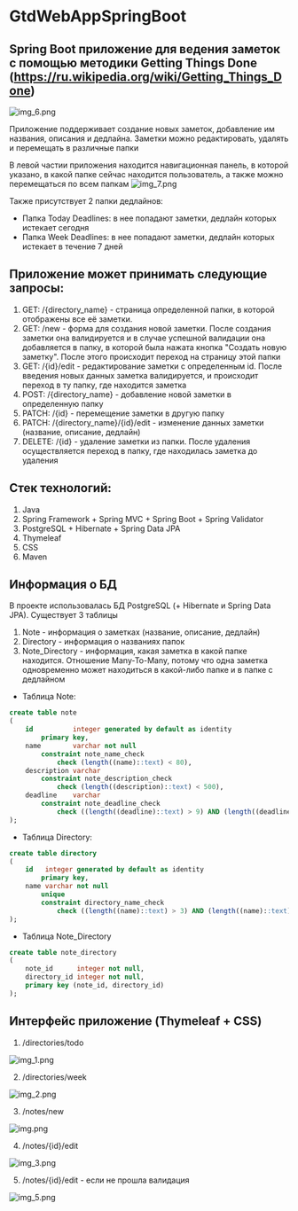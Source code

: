 # GtdWebAppSpringBoot
## Spring Boot приложение для ведения заметок с помощью методики Getting Things Done (https://ru.wikipedia.org/wiki/Getting_Things_Done)
![img_6.png](img/img_6.png)

Приложение поддерживает создание новых заметок, добавление им названия, описания и дедлайна. Заметки можно редактировать, удалять и перемещать в различные папки

В левой частии приложения находится навигационная панель, в которой указано, в какой папке сейчас находится пользователь, а также можно перемещаться по всем папкам
![img_7.png](img/img_7.png)

Также присутствует 2 папки дедлайнов:
+ Папка Today Deadlines: в нее попадают заметки, дедлайн которых истекает сегодня
+ Папка Week Deadlines: в нее попадают заметки, дедлайн которых истекает в течение 7 дней

## Приложение может принимать следующие запросы:
1. GET: /{directory_name} - страница определенной папки, в которой отображены все её заметки.
2. GET: /new - форма для создания новой заметки. После создания заметки она валидируется и в случае успешной валидации она добавляется в папку, в которой была нажата кнопка "Создать новую заметку". После этого происходит переход на страницу этой папки
3. GET: /{id}/edit - редактирование заметки с определенным id. После введения новых данных заметка валидируется, и происходит переход в ту папку, где находится заметка
4. POST: /{directory_name} - добавление новой заметки в определенную папку
5. PATCH: /{id} - перемещение заметки в другую папку
6. PATCH: /{directory_name}/{id}/edit - изменение данных заметки (название, описание, дедлайн)
7. DELETE: /{id} - удаление заметки из папки. После удаления осуществляется переход в папку, где находилась заметка до удаления

## Стек технологий:
1. Java
2. Spring Framework + Spring MVC + Spring Boot + Spring Validator
3. PostgreSQL + Hibernate + Spring Data JPA
4. Thymeleaf
5. CSS
6. Maven

## Информация о БД
В проекте использовалась БД PostgreSQL (+ Hibernate и Spring Data JPA). Существует 3 таблицы
1. Note - информация о заметках (название, описание, дедлайн)
2. Directory - информация о названиях папок
3. Note_Directory - информация, какая заметка в какой папке находится. Отношение Many-To-Many, потому что одна заметка одновременно может находиться в какой-либо папке и в папке с дедлайном

+ Таблица Note:
```sql
create table note
(
    id          integer generated by default as identity
        primary key,
    name        varchar not null
        constraint note_name_check
            check (length((name)::text) < 80),
    description varchar
        constraint note_description_check
            check (length((description)::text) < 500),
    deadline    varchar
        constraint note_deadline_check
            check ((length((deadline)::text) > 9) AND (length((deadline)::text) < 11))
);
```
+ Таблица Directory:
```sql
create table directory
(
    id   integer generated by default as identity
        primary key,
    name varchar not null
        unique
        constraint directory_name_check
            check ((length((name)::text) > 3) AND (length((name)::text) < 20))
);
```

+ Таблица Note_Directory
```sql
create table note_directory
(
    note_id      integer not null,
    directory_id integer not null,
    primary key (note_id, directory_id)
);

```

## Интерфейс приложение (Thymeleaf + CSS)
1. /directories/todo

![img_1.png](img/img_1.png)

2. /directories/week

![img_2.png](img/img_2.png)

3. /notes/new

![img.png](img/img.png)

4. /notes/{id}/edit

![img_3.png](img/img_3.png)

5. /notes/{id}/edit - если не прошла валидация

![img_5.png](img/img_5.png)

